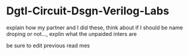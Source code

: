 # Dgtl-Circuit-Dsgn-Verilog-Labs

explain how my partner and I did these, think about if I should be name droping or not..., explin what the unpaided inters are

be sure to edit previous read mes


